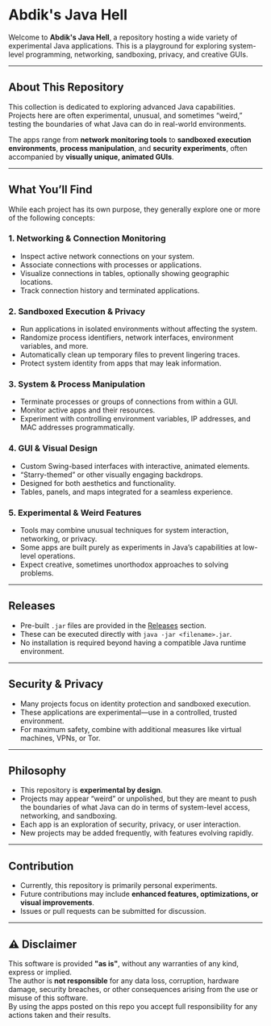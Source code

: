 # Abdik's Java Hell

Welcome to **Abdik's Java Hell**, a repository hosting a wide variety of experimental Java applications. This is a playground for exploring system-level programming, networking, sandboxing, privacy, and creative GUIs.

---

## About This Repository

This collection is dedicated to exploring advanced Java capabilities. Projects here are often experimental, unusual, and sometimes “weird,” testing the boundaries of what Java can do in real-world environments.  

The apps range from **network monitoring tools** to **sandboxed execution environments**, **process manipulation**, and **security experiments**, often accompanied by **visually unique, animated GUIs**.

---

## What You’ll Find

While each project has its own purpose, they generally explore one or more of the following concepts:

### 1. Networking & Connection Monitoring
- Inspect active network connections on your system.  
- Associate connections with processes or applications.  
- Visualize connections in tables, optionally showing geographic locations.  
- Track connection history and terminated applications.  

### 2. Sandboxed Execution & Privacy
- Run applications in isolated environments without affecting the system.  
- Randomize process identifiers, network interfaces, environment variables, and more.  
- Automatically clean up temporary files to prevent lingering traces.  
- Protect system identity from apps that may leak information.  

### 3. System & Process Manipulation
- Terminate processes or groups of connections from within a GUI.  
- Monitor active apps and their resources.  
- Experiment with controlling environment variables, IP addresses, and MAC addresses programmatically.  

### 4. GUI & Visual Design
- Custom Swing-based interfaces with interactive, animated elements.  
- “Starry-themed” or other visually engaging backdrops.  
- Designed for both aesthetics and functionality.  
- Tables, panels, and maps integrated for a seamless experience.  

### 5. Experimental & Weird Features
- Tools may combine unusual techniques for system interaction, networking, or privacy.  
- Some apps are built purely as experiments in Java’s capabilities at low-level operations.  
- Expect creative, sometimes unorthodox approaches to solving problems.  

---

## Releases

- Pre-built `.jar` files are provided in the [Releases](https://github.com/Abdik9292/Abdiks-Java-Hell/releases) section.  
- These can be executed directly with `java -jar <filename>.jar`.  
- No installation is required beyond having a compatible Java runtime environment.

---

## Security & Privacy

- Many projects focus on identity protection and sandboxed execution.  
- These applications are experimental—use in a controlled, trusted environment.  
- For maximum safety, combine with additional measures like virtual machines, VPNs, or Tor.  

---

## Philosophy

- This repository is **experimental by design**.  
- Projects may appear “weird” or unpolished, but they are meant to push the boundaries of what Java can do in terms of system-level access, networking, and sandboxing.  
- Each app is an exploration of security, privacy, or user interaction.  
- New projects may be added frequently, with features evolving rapidly.  

---

## Contribution

- Currently, this repository is primarily personal experiments.  
- Future contributions may include **enhanced features, optimizations, or visual improvements**.  
- Issues or pull requests can be submitted for discussion.

  
---

## ⚠️ Disclaimer

This software is provided **"as is"**, without any warranties of any kind, express or implied.  
The author is **not responsible** for any data loss, corruption, hardware damage, security breaches, or other consequences arising from the use or misuse of this software.  
By using the apps posted on this repo you accept full responsibility for any actions taken and their results.

